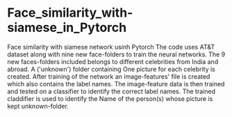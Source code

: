 # Face_similarity_with-siamese_in_Pytorch
Face similarity with siamese network usinh Pytorch
The code uses AT&T dataset along with nine new face-folders to train the neural networks. The 9 new faces-folders included belongs to different celebrities from India and abroad. A ('unknown') folder containing One picture for each celebrity is created.
After training of the network an image-features' file is created which also contains the label names. The image-feature data is then trained and tested on a classifier to identify the correct label names. The trained claddifier is used to identify the Name of the person(s) whose picture is kept unknown-folder.
